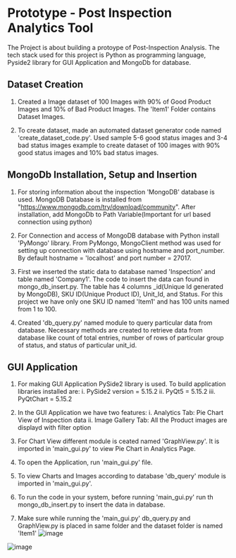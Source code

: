 # Prototype - Post Inspection Analytics Tool 

The Project is about building a protoype of Post-Inspection Analysis. The tech stack used for this project is Python as programming language, Pyside2 library for GUI Application and MongoDb for database.

## Dataset Creation
1. Created a Image dataset of 100 Images with 90% of Good Product Images and 10% of Bad Product Images. The 'Item1' Folder contains Dataset Images. 

2. To create dataset, made an automated dataset generator code named 'create_dataset_code.py'. Used sample 5-6 good status images and 3-4 bad status images example to create dataset of 100 images with 90% good status images and 10% bad status images.

## MongoDb Installation, Setup and Insertion
1. For storing information about the inspection 'MongoDB' database is used. MongoDB Database is installed from "https://www.mongodb.com/try/download/community". After installation, add MongoDb to Path Variable(Important for url based connection using python)

2. For Connection and access of MongoDB database with Python install 'PyMongo' library. From PyMongo, MongoClient method was used for setting up connection with database using hostname and port_number. By default hostname = 'localhost' and port number = 27017.

3. First we inserted the static data to database named 'Inspection' and table named 'Company1'. The code to insert the data can found in mongo_db_insert.py. The table has 4 columns _id(Unique Id generated by MongoDB), SKU ID(Unique Product ID), Unit_Id, and Status. For this project we have only one SKU ID named 'Item1' and has 100 units named from 1 to 100.

4. Created 'db_query.py' named module to query particular data from database. Necessary methods are created to retrieve data from database like count of total entries, number of rows of particular group of status, and status of particular unit_id.

## GUI Application
1. For making GUI Application PySide2 library is used. To build application libraries installed are:
     i. PySide2 version = 5.15.2
    ii. PyQt5 = 5.15.2
   iii. PyQtChart = 5.15.2

2. In the GUI Application we have two features:
    i. Analytics Tab: Pie Chart View of Inspection data 
   ii. Image Gallery Tab: All the Product images are displayd with filter option

3. For Chart View different module is ceated named 'GraphView.py'. It is imported in 'main_gui.py' to view Pie Chart in Analytics Page.

4. To open the Application, run 'main_gui.py' file.

5. To view Charts and Images according to database 'db_query' module is imported in 'main_gui.py'.
6. To run the code in your system, before running 'main_gui.py' run th mongo_db_insert.py to insert the data in database.
7. Make sure while running the 'main_gui.py' db_query.py and GraphView.py is placed in same folder and the dataset folder is named 'Item1'
![image](https://user-images.githubusercontent.com/31817696/209574930-e9bb798c-0e6b-4bd1-aa54-850c36fc654b.png)

![image](https://user-images.githubusercontent.com/31817696/209574942-d5df025c-e8dd-4925-9eb7-dfbc0583b38d.png)
